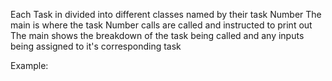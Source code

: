 Each Task in divided into different classes named by their task Number
The main is where the task Number calls are called and instructed to print out
The main shows the breakdown of the task being called and any inputs being assigned to it's
corresponding task

Example:
